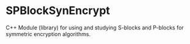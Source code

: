 # SPBlockSynEncrypt
C++ Module (library) for using and studying S-blocks and P-blocks for symmetric encryption algorithms.
